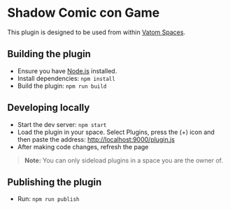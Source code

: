 # Shadow Comic con Game

This plugin is designed to be used from within [Vatom Spaces](https://vatom.com).


## Building the plugin
- Ensure you have [Node.js](https://nodejs.org) installed.
- Install dependencies: `npm install`
- Build the plugin: `npm run build`

## Developing locally
- Start the dev server: `npm start`
- Load the plugin in your space. Select Plugins, press the (+) icon and then paste the address: [http://localhost:9000/plugin.js](http://localhost:9000/plugin.js)
- After making code changes, refresh the page

> **Note:** You can only sideload plugins in a space you are the owner of.

## Publishing the plugin
- Run: `npm run publish`
